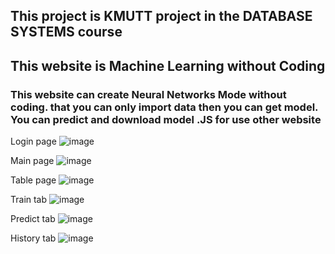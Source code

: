 ## This project is KMUTT project in the DATABASE SYSTEMS course
## This website is Machine Learning without Coding
### This website can create Neural Networks Mode without coding. that you can only import data then you can get model. You can predict and download model .JS for use other website

Login page
![image](https://user-images.githubusercontent.com/76083506/208607414-041956e5-a9ec-424e-9525-01b5f0f76bf0.png)

Main page
![image](https://user-images.githubusercontent.com/76083506/208607536-8c3e82f3-e9d6-45a0-819a-44a353b277af.png)

Table page
![image](https://user-images.githubusercontent.com/76083506/208607612-e74afa7d-a579-44b3-aacf-9efafce48db5.png)

Train tab
![image](https://user-images.githubusercontent.com/76083506/208607690-49119b70-42c4-433a-aff5-4e1e7e4c8e64.png)

Predict tab
![image](https://user-images.githubusercontent.com/76083506/208607890-e4b6634d-9882-4244-8b89-ecfe7eb564d2.png)

History tab
![image](https://user-images.githubusercontent.com/76083506/208607975-0fed72da-567d-4502-914e-196b31eff989.png)
